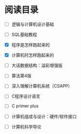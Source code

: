 # 阅读目录

- [ ] 逻辑与计算机设计基础
- [ ] SQL基础教程
- [x] 程序是怎样跑起来的
- [x] 计算机时怎样跑起来的
- [ ] 大话数据结构：溢彩增强版
- [ ] 算法第4版
- [ ] 深入理解计算机系统（CSAPP）
- [ ] C程序设计语言
- [ ] C primer plus
- [ ] 计算机组成与设计：硬件/软件接口
- [ ] 计算机科学导论

